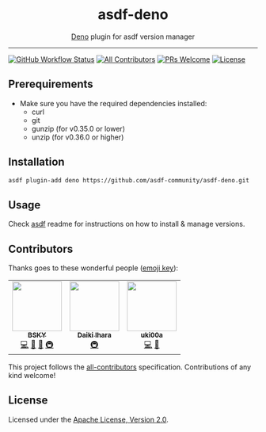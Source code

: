 <div align="center">
<h1>asdf-deno</h1>
<span><a href="https://deno.land">Deno</a> plugin for asdf version manager</span>
</div>
<hr />

[![GitHub Workflow Status](https://img.shields.io/github/workflow/status/asdf-community/asdf-deno/Main%20workflow?style=flat-square)](https://github.com/asdf-community/asdf-deno/actions)
[![All Contributors](https://img.shields.io/badge/all_contributors-2-orange.svg?style=flat-square)](#contributors)
[![PRs Welcome](https://img.shields.io/badge/PRs-welcome-brightgreen.svg?style=flat-square)](http://makeapullrequest.com)
[![License](https://img.shields.io/github/license/asdf-community/asdf-deno?style=flat-square&color=brightgreen)](https://github.com/asdf-community/asdf-deno/blob/master/LICENSE)

## Prerequirements

- Make sure you have the required dependencies installed:
  - curl
  - git
  - gunzip (for v0.35.0 or lower)
  - unzip (for v0.36.0 or higher)

## Installation

```bash
asdf plugin-add deno https://github.com/asdf-community/asdf-deno.git
```

## Usage

Check [asdf](https://github.com/asdf-vm/asdf) readme for instructions on how to
install & manage versions.

## Contributors

Thanks goes to these wonderful people
([emoji key](https://allcontributors.org/docs/en/emoji-key)):

<!-- ALL-CONTRIBUTORS-LIST:START - Do not remove or modify this section -->
<!-- prettier-ignore-start -->
<!-- markdownlint-disable -->
<table>
  <tr>
    <td align="center"><a href="https://bsky.moe"><img src="https://avatars3.githubusercontent.com/u/38746192?v=4" width="100px;" alt=""/><br /><sub><b>BSKY</b></sub></a><br /><a href="https://github.com/asdf-community/asdf-deno/commits?author=imbsky" title="Code">💻</a> <a href="https://github.com/asdf-community/asdf-deno/commits?author=imbsky" title="Documentation">📖</a> <a href="#maintenance-imbsky" title="Maintenance">🚧</a> <a href="#infra-imbsky" title="Infrastructure (Hosting, Build-Tools, etc)">🚇</a></td>
    <td align="center"><a href="https://sasurau4.github.io/profile/"><img src="https://avatars3.githubusercontent.com/u/13580199?v=4" width="100px;" alt=""/><br /><sub><b>Daiki Ihara</b></sub></a><br /><a href="#infra-sasurau4" title="Infrastructure (Hosting, Build-Tools, etc)">🚇</a></td>
    <td align="center"><a href="https://scrapbox.io/uki00a/uki00a"><img src="https://avatars2.githubusercontent.com/u/35212662?v=4" width="100px;" alt=""/><br /><sub><b>uki00a</b></sub></a><br /><a href="https://github.com/asdf-community/asdf-deno/commits?author=uki00a" title="Code">💻</a> <a href="https://github.com/asdf-community/asdf-deno/commits?author=uki00a" title="Documentation">📖</a></td>
  </tr>
</table>

<!-- markdownlint-enable -->
<!-- prettier-ignore-end -->
<!-- ALL-CONTRIBUTORS-LIST:END -->

This project follows the
[all-contributors](https://github.com/all-contributors/all-contributors)
specification. Contributions of any kind welcome!

## License

Licensed under the
[Apache License, Version 2.0](https://www.apache.org/licenses/LICENSE-2.0).
